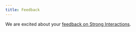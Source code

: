 ```yaml
---
title: Feedback
---
```


We are excited about your [feedback on Strong Interactions](https://docs.google.com/forms/d/e/1FAIpQLScW41rR67qRdro9KNDP_hz_OX6zPlDUTPlyis2VuvZTSgND0A/viewform).
